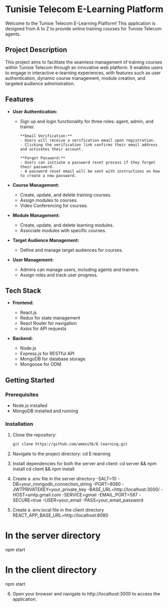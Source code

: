 # Tunisie Telecom E-Learning Platform

Welcome to the Tunisie Telecom E-Learning Platform! This application is designed from A to Z to provide online training courses for Tunisie Telecom agents.

## Project Description

This project aims to facilitate the seamless management of training courses within Tunisie Telecom through an innovative web platform. It enables users to engage in interactive e-learning experiences, with features such as user authentication, dynamic course management, module creation, and targeted audience administration.

## Features

- **User Authentication:**
  - Sign up and login functionality for three roles: agent, admin, and trainer.
    
        **Email Verification:**
        - Users will receive a verification email upon registration.
        - Clicking the verification link confirms their email address and activates their account.

        **Forgot Password:**
        - Users can initiate a password reset process if they forget their password.
        - A password reset email will be sent with instructions on how to create a new password.

- **Course Management:**
  - Create, update, and delete training courses.
  - Assign modules to courses.
  - Video Conferencing for courses.

- **Module Management:**
  - Create, update, and delete learning modules.
  - Associate modules with specific courses.

- **Target Audience Management:**
  - Define and manage target audiences for courses.

- **User Management:**
  - Admins can manage users, including agents and trainers.
  - Assign roles and track user progress.

## Tech Stack

- **Frontend:**
  - React.js
  - Redux for state management
  - React Router for navigation
  - Axios for API requests

- **Backend:**
  - Node.js
  - Express.js for RESTful API
  - MongoDB for database storage
  - Mongoose for ODM

## Getting Started

### Prerequisites

- Node.js installed
- MongoDB installed and running

### Installation

1. Clone the repository:
   ```bash
   git clone https://github.com/ameni56/E-learning.git
   
2. Navigate to the project directory:
   cd E-learning

3. Install dependencies for both the server and client:
   cd server && npm install
   cd client && npm install
   
4. Create a .env file in the server directory 
   -SALT=10
   -DB=your_mongodb_connection_string
   -PORT=8080
   -JWTPRIVATEKEY=your_private_key
   -BASE_URL=http://localhost:3000/
   -HOST=smtp.gmail.com
   -SERVICE=gmail
   -EMAIL_PORT=587
   -SECURE=true
   -USER=your_email
   -PASS=your_email_password
   
5. Create a .env.local file in the client directory 
   REACT_APP_BASE_URL=http://localhost:8080
   
# In the server directory
npm start

# In the client directory
npm start   

6. Open your browser and navigate to http://localhost:3000 to access the application.
